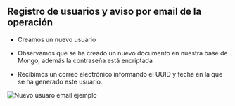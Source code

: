 ## Registro de usuarios y aviso por email de la operación

- Creamos un nuevo usuario

- Observamos que se ha creado un nuevo documento en nuestra base de Mongo, además la contraseña está encriptada

- Recibimos un correo electrónico informando el UUID y fecha en la que se ha generado este usuario.

<img src="../Entrega-18/imagesreadme/emailExample.png" alt="Nuevo usuaro email ejemplo"/>
